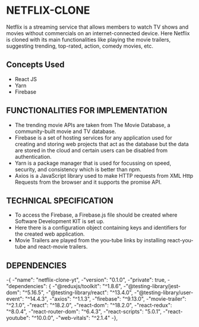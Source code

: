 # NETFLIX-CLONE
Netflix is a streaming service that allows members to watch TV shows and movies without commercials on an internet-connected device. Here Netflix is cloned with its main functionalities like playing the movie trailers, suggesting trending, top-rated, action, comedy movies, etc.

## Concepts Used
- React JS
- Yarn
- Firebase

## FUNCTIONALITIES FOR IMPLEMENTATION
- The trending movie APIs are taken from The Movie Database, a community-built movie and TV database.
- Firebase is a set of hosting services for any application used for creating and storing web projects that act as the database but the data are stored in the cloud     and certain users can be disabled from authentication.
- Yarn is a package manager that is used for focussing on speed, security, and consistency which is better than npm.
- Axios is a JavaScript library used to make HTTP requests from XML Http Requests from the browser and it supports the promise API.

## TECHNICAL SPECIFICATION
- To access the Firebase, a Firebase.js file should be created where Software
  Development KIT is set up.
- Here there is a configuration object containing keys and identifiers for the created
  web application.
- Movie Trailers are played from the you-tube links by installing react-you-tube and
  react-movie trailers.
  
## DEPENDENCIES
-{
  -"name": "netflix-clone-yt",
  -"version": "0.1.0",
  -"private": true,
  -"dependencies": {
    -"@reduxjs/toolkit": "^1.8.6",
    -"@testing-library/jest-dom": "^5.16.5",
    -"@testing-library/react": "^13.4.0",
    -"@testing-library/user-event": "^14.4.3",
    -"axios": "^1.1.3",
    -"firebase": "^9.13.0",
    -"movie-trailer": "^2.1.0",
    -"react": "^18.2.0",
    -"react-dom": "^18.2.0",
    -"react-redux": "^8.0.4",
    -"react-router-dom": "^6.4.3",
    -"react-scripts": "5.0.1",
    -"react-youtube": "^10.0.0",
    -"web-vitals": "^2.1.4"
  -},
